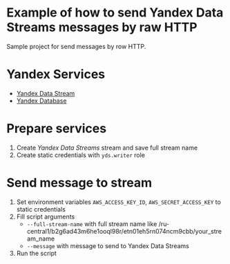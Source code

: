 # Example of how to send Yandex Data Streams messages by raw HTTP

Sample project for send messages by row HTTP.

# Yandex Services
* [Yandex Data Stream](https://cloud.yandex.ru/services/yds)
* [Yandex Database](https://cloud.yandex.ru/services/ydb)

# Prepare services

1. Create _Yandex Data Streams_ stream and save full stream name
2. Create static credentials with `yds.writer` role

# Send message to stream
1. Set environment variables `AWS_ACCESS_KEY_ID`, `AWS_SECRET_ACCESS_KEY` to static credentials
2. Fill script arguments 
   - `--full-stream-name` with full stream name like /ru-central1/b2g6ad43m6he1ooql98r/etn01eh5rn074ncm9cbb/your_stream_name
   - `--message` with message to send to Yandex Data Streams
3. Run the script

